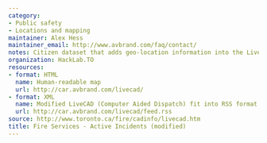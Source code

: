 ```yaml
---
category:
- Public safety
- Locations and mapping
maintainer: Alex Hess
maintainer_email: http://www.avbrand.com/faq/contact/
notes: Citizen dataset that adds geo-location information into the LiveCAD feed.
organization: HackLab.TO
resources:
- format: HTML
  name: Human-readable map
  url: http://car.avbrand.com/livecad/
- format: XML
  name: Modified LiveCAD (Computer Aided Dispatch) fit into RSS format
  url: http://car.avbrand.com/livecad/feed.rss
source: http://www.toronto.ca/fire/cadinfo/livecad.htm
title: Fire Services - Active Incidents (modified)
---
```

